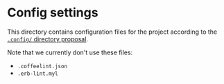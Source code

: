 # Config settings

This directory contains configuration files for the project according to the [`.config/` directory proposal](https://github.com/pi0/config-dir).

Note that we currently don't use these files:
- `.coffeelint.json`
- `.erb-lint.myl`
